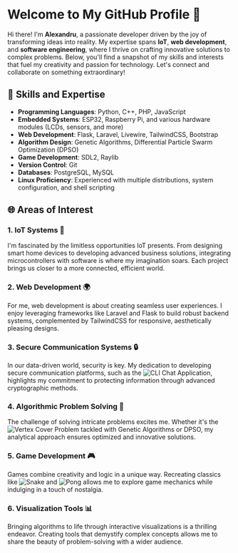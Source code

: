 # Welcome to My GitHub Profile 🌟

Hi there! I'm **Alexandru**, a passionate developer driven by the joy of transforming ideas into reality. My expertise spans **IoT**, **web development**, and **software engineering**, where I thrive on crafting innovative solutions to complex problems. Below, you'll find a snapshot of my skills and interests that fuel my creativity and passion for technology. Let's connect and collaborate on something extraordinary!

## 🔧 Skills and Expertise

- **Programming Languages**: Python, C++, PHP, JavaScript
- **Embedded Systems**: ESP32, Raspberry Pi, and various hardware modules (LCDs, sensors, and more)
- **Web Development**: Flask, Laravel, Livewire, TailwindCSS, Bootstrap
- **Algorithm Design**: Genetic Algorithms, Differential Particle Swarm Optimization (DPSO)
- **Game Development**: SDL2, Raylib
- **Version Control**: Git
- **Databases**: PostgreSQL, MySQL
- **Linux Proficiency**: Experienced with multiple distributions, system configuration, and shell scripting

## 🌐 Areas of Interest

### 1. IoT Systems 🚀
I'm fascinated by the limitless opportunities IoT presents. From designing smart home devices to developing advanced business solutions, integrating microcontrollers with software is where my imagination soars. Each project brings us closer to a more connected, efficient world.

### 2. Web Development 🌍
For me, web development is about creating seamless user experiences. I enjoy leveraging frameworks like Laravel and Flask to build robust backend systems, complemented by TailwindCSS for responsive, aesthetically pleasing designs.

### 3. Secure Communication Systems 🔒
In our data-driven world, security is key. My dedication to developing secure communication platforms, such as the ![CLI Chat Application](https://github.com/alexandrubunea/cli-chat-application), highlights my commitment to protecting information through advanced cryptographic methods.

### 4. Algorithmic Problem Solving 🧩
The challenge of solving intricate problems excites me. Whether it's the ![Vertex Cover Problem](https://github.com/alexandrubunea/vcp-problem) tackled with Genetic Algorithms or DPSO, my analytical approach ensures optimized and innovative solutions.

### 5. Game Development 🎮
Games combine creativity and logic in a unique way. Recreating classics like ![Snake](https://github.com/alexandrubunea/Cpp-SDL2-Snake) and ![Pong](https://github.com/alexandrubunea/Cpp-Raylib-Pong) allows me to explore game mechanics while indulging in a touch of nostalgia.

### 6. Visualization Tools 📊
Bringing algorithms to life through interactive visualizations is a thrilling endeavor. Creating tools that demystify complex concepts allows me to share the beauty of problem-solving with a wider audience.
